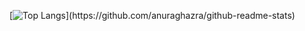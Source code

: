 [![Top Langs](https://github-readme-stats.vercel.app/api/top-langs/?username=mgalbis-iti&layout=compact&hide_title=true&langs_count=6?)](https://github.com/anuraghazra/github-readme-stats)
